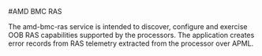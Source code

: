 #AMD BMC RAS

The amd-bmc-ras service is intended to discover, configure and exercise OOB
RAS capabilities supported by the processors. The application creates error
records from RAS telemetry extracted from the processor over APML.
